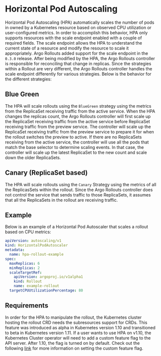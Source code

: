# Horizontal Pod Autoscaling
Horizontal Pod Autoscaling (HPA) automatically scales the number of pods in owned by a Kubernetes resource based on observed CPU utilization or user-configured metrics. In order to accomplish this behavior, HPA only supports resources with the scale endpoint enabled with a couple of required fields. The scale endpoint allows the HPA to understand the current state of a resource and modify the resource to scale it appropriately.  Argo Rollouts added support for the scale endpoint in the `0.3.0` release. After being modified by the HPA, the Argo Rollouts controller is responsible for reconciling that change in replicas. Since the strategies within a Rollout are very different, the Argo Rollouts controller handles the scale endpoint differently for various strategies. Below is the behavior for the different strategies:

## Blue Green
The HPA will scale rollouts using the `BlueGreen` strategy using the metrics from the ReplicaSet receiving traffic from the active service. When the HPA changes the replicas count, the Argo Rollouts controller will first scale up the ReplicaSet receiving traffic from the active service before ReplicaSet receiving traffic from the preview service. The controller will scale up the ReplicaSet receiving traffic from the preview service to prepare it for when the rollout switches the preview to active.  If there are no ReplicaSets receiving from the active service, the controller will use all the pods that match the base selector to determine scaling events. In that case, the controller will scale up the latest ReplicaSet to the new count and scale down the older ReplicaSets.

## Canary (ReplicaSet based)
The HPA will scale rollouts using the `Canary` Strategy using the metrics of all the ReplicasSets within the rollout. Since the Argo Rollouts controller does not control the service that sends traffic to those ReplicaSets, it assumes that all the ReplicaSets in the rollout are receiving traffic.

## Example

Below is an example of a Horizontal Pod Autoscaler that scales a rollout based on CPU metrics:

```yaml
apiVersion: autoscaling/v1
kind: HorizontalPodAutoscaler
metadata:
  name: hpa-rollout-example
spec:
  maxReplicas: 6
  minReplicas: 2
  scaleTargetRef:
    apiVersion: argoproj.io/v1alpha1
    kind: Rollout
    name: example-rollout
  targetCPUUtilizationPercentage: 80
```

## Requirements
In order for the HPA to manipulate the rollout, the Kubernetes cluster hosting the rollout CRD needs the subresources support for CRDs.  This feature was introduced as alpha in Kubernetes version 1.10 and transitioned to beta in Kubernetes version 1.11.  If a user wants to use HPA on v1.10, the Kubernetes Cluster operator will need to add a custom feature flag to the API server.  After 1.10, the flag is turned on by default.  Check out the following [link](https://kubernetes.io/docs/reference/command-line-tools-reference/feature-gates/) for more information on setting the custom feature flag.